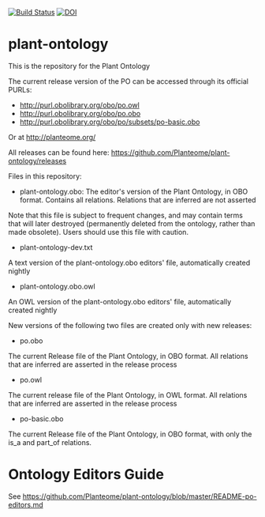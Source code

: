 [![Build Status](https://travis-ci.org/Planteome/plant-ontology.svg?branch=master)](https://travis-ci.org/Planteome/plant-ontology)
[![DOI](https://zenodo.org/badge/13996/Planteome/plant-ontology.svg)](https://zenodo.org/badge/latestdoi/13996/Planteome/plant-ontology)

# plant-ontology

This is the repository for the Plant Ontology

The current release version of the PO can be accessed through its official PURLs:

 * http://purl.obolibrary.org/obo/po.owl
 * http://purl.obolibrary.org/obo/po.obo
 * http://purl.obolibrary.org/obo/po/subsets/po-basic.obo

Or at http://planteome.org/

All releases can be found here:  https://github.com/Planteome/plant-ontology/releases 	

Files in this repository:

* plant-ontology.obo: 
The editor's version of the Plant Ontology, in OBO format. Contains all relations. Relations that are inferred are not asserted

Note that this file is subject to frequent changes, and may contain terms that will later destroyed (permanently deleted from the ontology, rather than made obsolete). Users should use this file with caution. 

* plant-ontology-dev.txt

A text version of the plant-ontology.obo editors' file, automatically created nightly

* plant-ontology.obo.owl

An OWL version of the plant-ontology.obo editors' file, automatically created nightly

New versions of the following two files are created only with new releases:

* po.obo

The current Release file of the Plant Ontology, in OBO format.  All relations that are inferred are asserted in the release process

* po.owl

The current release file of the Plant Ontology, in OWL format. All relations that are inferred are asserted in the release process

* po-basic.obo

The current Release file of the Plant Ontology, in OBO format, with only the is_a and part_of relations.

# Ontology Editors Guide

See https://github.com/Planteome/plant-ontology/blob/master/README-po-editors.md 
